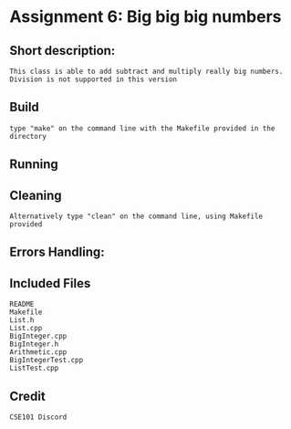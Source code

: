 # Assignment 6: Big big big numbers

## Short description:
	This class is able to add subtract and multiply really big numbers. Division is not supported in this version


## Build
	type "make" on the command line with the Makefile provided in the directory

## Running


## Cleaning
	Alternatively type "clean" on the command line, using Makefile provided

## Errors Handling:


## Included Files
	README
	Makefile
	List.h
	List.cpp
	BigInteger.cpp
	BigInteger.h
	Arithmetic.cpp
	BigIntegerTest.cpp
	ListTest.cpp



## Credit
	CSE101 Discord
	




























































